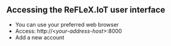 ## Accessing the ReFLeX.IoT user interface

- You can use your preferred web browser
- Access: http://<*your-address-host*>:8000
- Add a new account

